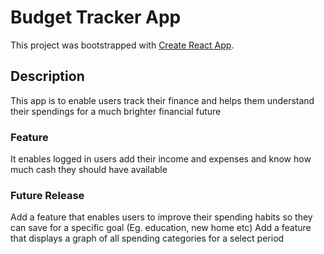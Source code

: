 # Budget Tracker App

This project was bootstrapped with [Create React App](https://github.com/facebook/create-react-app).

## Description 

This app is to enable users track their finance and helps them understand their spendings for a much brighter financial future
### Feature
It enables logged in users add their income and expenses and know how much cash they should have available 
### Future Release
Add a feature that enables users to improve their spending habits so they can save for a specific goal (Eg. education, new home etc)
Add a feature that displays a graph of all spending categories for a select period 


